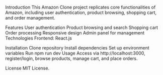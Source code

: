 Introduction
This Amazon Clone project replicates core functionalities of Amazon, including user authentication, product browsing, shopping cart, and order management.

Features
User authentication
Product browsing and search
Shopping cart
Order processing
Responsive design
Admin panel for management
Technologies
Frontend: React.js

Installation
Clone repository
Install dependencies
Set up environment variables
Run npm run dev
Usage
Access via http://localhost:3000, register/login, browse products, manage cart, and place orders.

License
MIT License.
